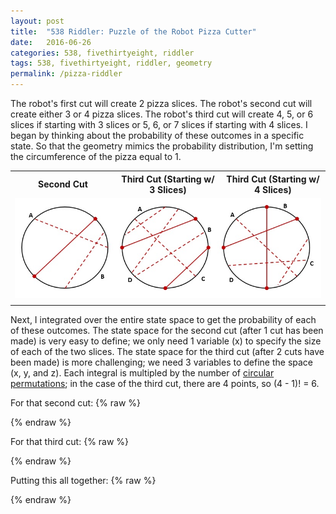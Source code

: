```yaml
---
layout: post
title:  "538 Riddler: Puzzle of the Robot Pizza Cutter"
date:   2016-06-26
categories: 538, fivethirtyeight, riddler
tags: 538, fivethirtyeight, riddler, geometry
permalink: /pizza-riddler
---
```


The robot's first cut will create 2 pizza slices.  The robot's second cut will create either 3 or 4 pizza slices.  The robot's third cut will create 4, 5, or 6 slices if starting with 3 slices or 5, 6, or 7 slices if starting with 4 slices.  I began by thinking about the probability of these outcomes in a specific state.  So that the geometry mimics the probability distribution, I'm setting the circumference of the pizza equal to 1.

<table>
<tr><th style = 'width:33%;'>Second Cut</th><th style = 'width:33%;'>Third Cut (Starting w/ 3 Slices)</th><th style = 'width:33%;'>Third Cut (Starting w/ 4 Slices)</th></tr>
<tr><td colspan = '3'><img src = '/assets/img/pizza-riddler.jpg' width='100%'></td></tr>
<tr>
	<td style = "vertical-align: top;">
		<div class="inline-equation" data-expr="\scriptsize{  P(S_{2} = 3) = A^2 + B^2 }"></div>
		<div class="inline-equation" data-expr="\scriptsize{ P(S_{2} = 4) = 2AB }"></div>
	</td>
	<td>
		<div class="inline-equation" data-expr="\scriptsize{ P(S_{3} = 4 | S_{2} = 3) = A^2 + B^2 + C^2 + D^2 + 2BD }"></div>
		<div class="inline-equation" data-expr="\scriptsize{ P(S_{3} = 5 | S_{2} = 3) = 2 \left( AB + BC + CD + DA \right) }"></div>
		<div class="inline-equation" data-expr="\scriptsize{ P(S_{3} = 6 | S_{2} = 3) = 2AC }"></div>
	</td>
	<td>
		<div class="inline-equation" data-expr="\scriptsize{ P(S_{3} = 5 | S_{2} = 4) = A^2 + B^2 + C^2 + D^2 }"></div>
		<div class="inline-equation" data-expr="\scriptsize{ P(S_{3} = 6 | S_{2} = 4) = 2 \left( AB + BC + CD + DA \right) }"></div>
		<div class="inline-equation" data-expr="\scriptsize{ P(S_{3} = 7 | S_{2} = 4) = 2 \left( AC + BD \right) }"></div>
	</td>
</tr>
</table>

Next, I integrated over the entire state space to get the probability of each of these outcomes.  The state space for the second cut (after 1 cut has been made) is very easy to define; we only need 1 variable (x) to specify the size of each of the two slices.  The state space for the third cut (after 2 cuts have been made) is more challenging; we need 3 variables to define the space (x, y, and z). Each integral is multipled by the number of [circular permutations](http://mathworld.wolfram.com/CircularPermutation.html); in the case of the third cut, there are 4 points, so (4 - 1)! = 6.

For that second cut:
{% raw %}
<div class="inline-equation" data-expr="(A, B) = \left\{ \left( x, 1 - x \right) : 0 \leq x \leq 1 \right\}"></div>
<div class="inline-equation" data-expr="P(S_{2} = 3) = \int_{0}^{1} x^2 + \left( 1 - x \right) ^2 dx = \frac{2}{3}"></div>
<div class="inline-equation" data-expr="P(S_{2} = 4) = \int_{0}^{1} 2x \left( 1 - x \right) dx = \frac{1}{3}"></div>
{% endraw %}

For that third cut:
{% raw %}
<div class="inline-equation" data-expr="(A, B, C, D) = \left\{ \left( z, y - z, x - y, 1 - x \right) : 0 \leq z \leq y \leq x \leq 1 \right\}"></div>
<div class="inline-equation" data-expr="P(S_{3} = 4 | S_{2} = 3) = 3! \int_{0}^{1} \int_{z}^{1} \int_{y}^{1} z^2 + \left( y - z \right) ^2 + \left( x - y \right) ^2 + \left( 1 - x \right) ^2 + 2 \left( y - z \right) \left( 1 - x \right) \,dx\,dy\,dz = \frac{1}{2}"></div>
<div class="inline-equation" data-expr="P(S_{3} = 5 | S_{2} = 3) = 3! \int_{0}^{1} \int_{z}^{1} \int_{y}^{1} 2 \left( z \left( y - z \right) + \left( x - y \right) \left( y - z \right) + \left( 1 - x \right) \left( x - y \right) + z \left( 1 - x \right) \right) \,dx\,dy\,dz = \frac{2}{5}"></div>
<div class="inline-equation" data-expr="P(S_{3} = 6 | S_{2} = 3) = 3! \int_{0}^{1} \int_{z}^{1} \int_{y}^{1} 2 z \left( x - y \right) \,dx\,dy\,dz = \frac{1}{10}"></div>
<div class="inline-equation" data-expr="P(S_{3} = 5 | S_{2} = 4) = 3! \int_{0}^{1} \int_{z}^{1} \int_{y}^{1} z^2 + \left( y - z \right) ^2 + \left( x - y \right) ^2 + \left( 1 - x \right) ^2 \,dx\,dy\,dz = \frac{2}{5}"></div>
<div class="inline-equation" data-expr="P(S_{3} = 6 | S_{2} = 4) = P(S_{3} = 5 | S_{2} = 3)"></div>
<div class="inline-equation" data-expr="P(S_{3} = 7 | S_{2} = 4) = 3! \int_{0}^{1} \int_{z}^{1} \int_{y}^{1} 2 \left( z \left( x - y \right) + \left( y - z \right) \left( 1 - x \right) \right) \,dx\,dy\,dz = \frac{1}{5}"></div>
{% endraw %}

Putting this all together:
{% raw %}
<div class="equation" data-expr="E\left[S_{3}\right] = \frac{2}{3} \left( 4 * \frac{1}{2} + 5 * \frac{2}{5} + 6 * \frac{1}{10} \right) + \frac{1}{3} \left( 5 * \frac{2}{5} + 6 * \frac{2}{5} + 7 * \frac{1}{5} \right) = 5"></div>
{% endraw %}
